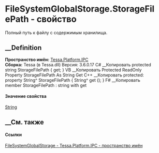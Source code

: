 # FileSystemGlobalStorage.StorageFilePath - свойство
Полный путь к файлу с содержимым хранилища.
## __Definition
 **Пространство имён:** [Tessa.Platform.IPC](N_Tessa_Platform_IPC.htm)  
 **Сборка:** Tessa (в Tessa.dll) Версия: 3.6.0.17
C# __Копировать
     protected string StorageFilePath { get; }
VB __Копировать
     Protected ReadOnly Property StorageFilePath As String
    	Get
C++ __Копировать
     protected:
    property String^ StorageFilePath {
    	String^ get ();
    }
F# __Копировать
     member StorageFilePath : string with get
#### Значение свойства
[String](https://learn.microsoft.com/dotnet/api/system.string)
##  __См. также
#### Ссылки
[FileSystemGlobalStorage - ](T_Tessa_Platform_IPC_FileSystemGlobalStorage.htm)
[Tessa.Platform.IPC - пространство имён](N_Tessa_Platform_IPC.htm)

